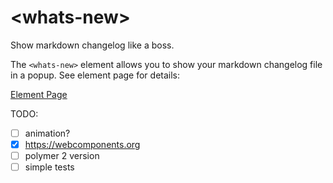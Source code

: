 # \<whats-new\>

Show markdown changelog like a boss.

The `<whats-new>` element allows you to show your markdown changelog file in a popup.
See element page for details:

[Element Page](https://xliiv.github.io/whats-new/components/whats-new/)

TODO:

* [ ] animation?
* [x] https://webcomponents.org
* [ ] polymer 2 version
* [ ] simple tests
